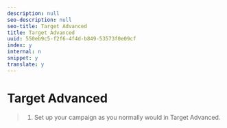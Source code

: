 ```yaml
---
description: null
seo-description: null
seo-title: Target Advanced
title: Target Advanced
uuid: 550eb9c5-f2f6-4f4d-b849-53573f0e09cf
index: y
internal: n
snippet: y
translate: y
---
```


# Target Advanced



>1. Set up your campaign as you normally would in Target Advanced.

